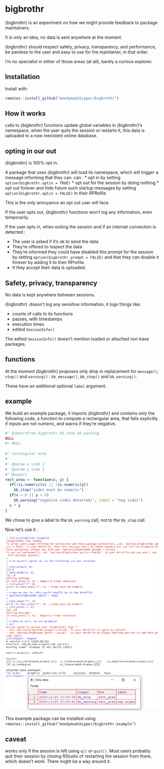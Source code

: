 
<!-- README.md is generated from README.Rmd. Please edit that file -->

# bigbrothr

{bigbrothr} is an experiment on how we might provide feedback to package
maintainers.

It is only an idea, no data is sent anywhere at the moment.

{bigbrothr} should respect safety, privacy, transparency, and
performance, be painless to the user and easy to use for the maintainer,
in that order.

I’m no specialist in either of those areas (at all), barely a curious
explorer.

## Installation

Install with:

``` r
remotes::install_github("moodymudskipper/bigbrothr")
```

## How it works

calls to *{bigbrothr}* functions update global variables in
*{bigbrothr}*’s namespace, when the user quits the session or restarts
it, this data is uploaded to a now inexistent online database.

## opting in our out

*{bigbrothr}* is 100% opt in.

A package that uses *{bigbrothr}* will load its namespace, which will
trigger a message informing that they can: can : \* opt in by setting
`option(bigbrothr.optin = TRUE)` \* opt out for the session by doing
nothing \* opt out forever and hide future such startup messages by
setting `option(bigbrothr.optin = FALSE)` in their RPRofile

This is the only annoyance an opt out user will face.

If the user opts out, *{bigbrothr}* functions won’t log any information,
even temporarily.

If the user opts in, when exiting the session and if an internet
connection is detected :

  - The user is asked if it’s ok to send the data
  - They’re offered to inspect the data
  - They’re informed they could have disabled this prompt for the
    session by setting `option(bigbrothr.prompt = FALSE)` and that they
    can disable it forever by adding it to their RProfile.
  - if they accept their data is uploaded.

## Safety, privacy, transparency

No data is kept anywhere between sessions.

{bigbrothr} :doesn’t log any sensitive information, it logs things like:

  - counts of calls to its functions
  - passes, with timestamps
  - execution times
  - edited `SessionInfo()`

The edited `SessionInfo()` doesn’t mention loaded or attached non base
packages.

## functions

At the moment *{bigbrothr}* proposes only drop in replacement for
`message()`, `stop()` and `warning()` : `bb_message()`, `bb_stop()` and
`bb_warning()`.

These have an additional optional `label` argument.

## example

We build an example package, it imports *{bigbrothr}* and contains only
the following code, a function to compute a rectangular area, that fails
explicitly if inputs are not numeric, and warns if they’re negative.

``` r
#' @importFrom bigbrothr bb_stop bb_warning
NULL
#> NULL

#' rectangular area
#'
#' @param x side 1
#' @param y side 2
#' @export
rect_area <- function(x, y) {
  if(!is.numeric(x) || !is.numeric(y))
    bb_stop("sides must be numeric")
  if(x < 0 || y < 0)
    bb_warning("negative sides detected!", label = "neg sides")
  x * y
}
```

We chose to give a label to the `bb_warning` call, not to the `bb_stop`
call.

Now let’s use it :

![](inst/Capture.PNG)

This example package can be installed using
`remotes::install_github("moodymudskipper/bigbrothr.example")`

## caveat

works only if the session is left using `q()` or `quit()`. Most users
probably quit their session by closing RStudio of restarting the session
from there, which doesn’t work. There might be a way around it.
